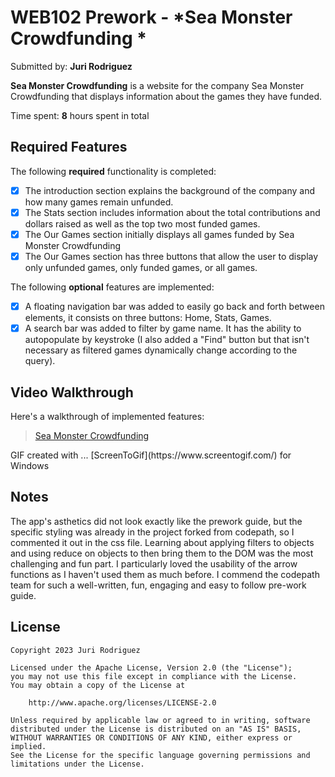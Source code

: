 # WEB102 Prework - *Sea Monster Crowdfunding *

Submitted by: **Juri Rodriguez**

**Sea Monster Crowdfunding** is a website for the company Sea Monster Crowdfunding that displays information about the games they have funded.

Time spent: **8** hours spent in total

## Required Features

The following **required** functionality is completed:

* [x] The introduction section explains the background of the company and how many games remain unfunded.
* [x] The Stats section includes information about the total contributions and dollars raised as well as the top two most funded games.
* [x] The Our Games section initially displays all games funded by Sea Monster Crowdfunding
* [x] The Our Games section has three buttons that allow the user to display only unfunded games, only funded games, or all games.

The following **optional** features are implemented:

* [x] A floating navigation bar was added to easily go back and forth between elements, it consists on three buttons: Home, Stats, Games.
* [x] A search bar was added to filter by game name. It has the ability to autopopulate by keystroke (I also added a "Find" button but that isn't necessary as filtered games dynamically change according to the query).

## Video Walkthrough

Here's a walkthrough of implemented features:

<blockquote class="imgur-embed-pub" lang="en" data-id="a/Mc42vYN"  ><a href="//imgur.com/a/Mc42vYN">Sea Monster Crowdfunding</a></blockquote><script async src="//s.imgur.com/min/embed.js" charset="utf-8"></script>
GIF created with ...  
[ScreenToGif](https://www.screentogif.com/) for Windows

## Notes

The app's asthetics did not look exactly like the prework guide, but the specific styling was already in the project forked from codepath, so I commented it out in the css file. Learning about applying filters to objects and using reduce on objects to then bring them to the DOM was the most challenging and fun part. I particularly loved the usability of the arrow functions as I haven't used them as much before. I commend the codepath team for such a well-written, fun, engaging and easy to follow pre-work guide. 

## License

    Copyright 2023 Juri Rodriguez

    Licensed under the Apache License, Version 2.0 (the "License");
    you may not use this file except in compliance with the License.
    You may obtain a copy of the License at

        http://www.apache.org/licenses/LICENSE-2.0

    Unless required by applicable law or agreed to in writing, software
    distributed under the License is distributed on an "AS IS" BASIS,
    WITHOUT WARRANTIES OR CONDITIONS OF ANY KIND, either express or implied.
    See the License for the specific language governing permissions and
    limitations under the License.
